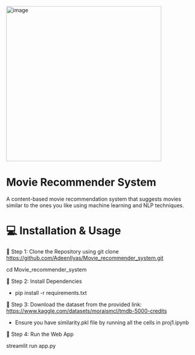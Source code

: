 <img width="413" alt="image" src="https://github.com/user-attachments/assets/4814c3fe-ec25-4f0b-8384-60fe85e21213" />


# Movie Recommender System
A content-based movie recommendation system that suggests movies similar to the ones you like using machine learning and NLP techniques.

# 💻 Installation & Usage
🔹 Step 1: Clone the Repository using git clone https://github.com/AdeenIlyas/Movie_recommender_system.git
    
   cd Movie_recommender_system

🔹 Step 2: Install Dependencies

- pip install -r requirements.txt

🔹 Step 3: Download the dataset from the provided link: https://www.kaggle.com/datasets/moraismcl/tmdb-5000-credits

- Ensure you have similarity.pkl file by running all the cells in proj1.ipynb

🔹 Step 4: Run the Web App

   streamlit run app.py

  




 
